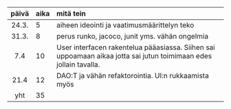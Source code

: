 | päivä | aika | mitä tein  |
| :----:|:-----| :-----|
| 24.3. | 5    | aiheen ideointi ja vaatimusmäärittelyn teko |
| 31.3. | 8    | perus runko, jacoco, junit yms. vähän ongelmia |
| 7.4   | 10   | User interfacen rakentelua pääasiassa. Siihen sai uppoamaan aikaa jotta sai jutun toimimaan edes jollain tavalla. |
| 21.4   | 12   | DAO:T ja vähän refaktorointia. UI:n rukkaamista myös |
| yht   | 35   | | 
